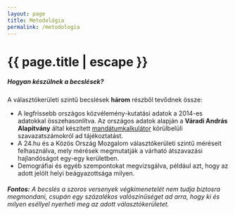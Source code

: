 ```yaml
---
layout: page
title: Metodológia
permalink: /metodologia
---
```


<h1 class="page-title">{{ page.title | escape }}</h1>
    
<div class="section">
    <div class="row">
          <div class="col s12">
		  <h5>Hogyan készülnek a becslések?</h5> 
<p class="light">A választókerületi szintű becslések <strong>három</strong> részből tevődnek össze:</p>

<ul>
<li>A legfrissebb országos közvélemény-kutatási adatok a 2014-es adatokkal összehasonlítva. Az országos adatok alapján a <strong>Váradi András Alapítvány</strong> által készített <a href="http://vaa.hu/mandatumkalkulator">mandátumkalkulátor</a> körülbelüli szavazatszámokról ad tájékoztatást.</li>
<li>A 24.hu és a Közös Ország Mozgalom választókerületi szintű méréseit felhasználva, mely mérések megmutatják a várható átszavazási hajlandóságot egy-egy kerületben.</li>
<li>Demográfiai és egyéb szempontokat megvizsgálva, például azt, hogy az adott jelölt helyi beágyazottsága milyen.</li> 
</ul>
<h6><strong>Fontos:</strong> A becslés a szoros versenyek végkimenetelét nem tudja biztosra megmondani, csupán egy százalékos valószínűséget ad arra, hogy ki és milyen eséllyel nyerheti meg az adott választókerületet.</h6>           
          </div>
    </div>
